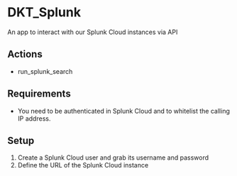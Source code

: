 # DKT_Splunk

An app to interact with our Splunk Cloud instances via API

## Actions

- run_splunk_search

## Requirements

- You need to be authenticated in Splunk Cloud and to whitelist the calling IP address.

## Setup

1. Create a Splunk Cloud user and grab its username and password
2. Define the URL of the Splunk Cloud instance
